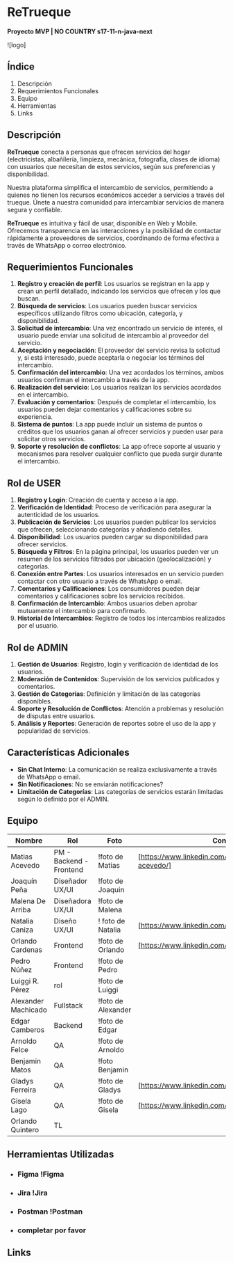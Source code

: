 # **ReTrueque**

**Proyecto MVP | NO COUNTRY s17-11-n-java-next**

![logo]

## **Índice**

1. Descripción
2. Requerimientos Funcionales
3. Equipo
4. Herramientas
5. Links

## **Descripción**

**ReTrueque** conecta a personas que ofrecen servicios del hogar (electricistas, albañilería, limpieza, mecánica, fotografía, clases de idioma) con usuarios que necesitan de estos servicios, según sus preferencias y disponibilidad.

Nuestra plataforma simplifica el intercambio de servicios, permitiendo a quienes no tienen los recursos económicos acceder a servicios a través del trueque. Únete a nuestra comunidad para intercambiar servicios de manera segura y confiable.

**ReTrueque** es intuitiva y fácil de usar, disponible en Web y Mobile. Ofrecemos transparencia en las interacciones y la posibilidad de contactar rápidamente a proveedores de servicios, coordinando de forma efectiva a través de WhatsApp o correo electrónico.

## **Requerimientos Funcionales**

1. **Registro y creación de perfil**: Los usuarios se registran en la app y crean un perfil detallado, indicando los servicios que ofrecen y los que buscan.
2. **Búsqueda de servicios**: Los usuarios pueden buscar servicios específicos utilizando filtros como ubicación, categoría, y disponibilidad.
3. **Solicitud de intercambio**: Una vez encontrado un servicio de interés, el usuario puede enviar una solicitud de intercambio al proveedor del servicio.
4. **Aceptación y negociación**: El proveedor del servicio revisa la solicitud y, si está interesado, puede aceptarla o negociar los términos del intercambio.
5. **Confirmación del intercambio**: Una vez acordados los términos, ambos usuarios confirman el intercambio a través de la app.
6. **Realización del servicio**: Los usuarios realizan los servicios acordados en el intercambio.
7. **Evaluación y comentarios**: Después de completar el intercambio, los usuarios pueden dejar comentarios y calificaciones sobre su experiencia.
8. **Sistema de puntos**: La app puede incluir un sistema de puntos o créditos que los usuarios ganan al ofrecer servicios y pueden usar para solicitar otros servicios.
9. **Soporte y resolución de conflictos**: La app ofrece soporte al usuario y mecanismos para resolver cualquier conflicto que pueda surgir durante el intercambio.

## **Rol de USER**

1. **Registro y Login**: Creación de cuenta y acceso a la app.
2. **Verificación de Identidad**: Proceso de verificación para asegurar la autenticidad de los usuarios.
3. **Publicación de Servicios**: Los usuarios pueden publicar los servicios que ofrecen, seleccionando categorías y añadiendo detalles.
4. **Disponibilidad**: Los usuarios pueden cargar su disponibilidad para ofrecer servicios. 
5. **Búsqueda y Filtros**: En la página principal, los usuarios pueden ver un resumen de los servicios filtrados por  ubicación (geolocalización) y categorías.
6. **Conexión entre Partes**: Los usuarios interesados en un servicio pueden contactar con otro usuario a través de WhatsApp o email.
7. **Comentarios y Calificaciones**: Los consumidores pueden dejar comentarios y calificaciones sobre los servicios recibidos.
8. **Confirmación de Intercambio**: Ambos usuarios deben aprobar mutuamente el intercambio para confirmarlo.
9. **Historial de Intercambios**: Registro de todos los intercambios realizados por el usuario. 

## **Rol de ADMIN**

1. **Gestión de Usuarios**: Registro, login y verificación de identidad de los usuarios.
2. **Moderación de Contenidos**: Supervisión de los servicios publicados y comentarios.
3. **Gestión de Categorías**: Definición y limitación de las categorías disponibles.
4. **Soporte y Resolución de Conflictos**: Atención a problemas y resolución de disputas entre usuarios. 
5. **Análisis y Reportes**: Generación de reportes sobre el uso de la app y popularidad de servicios.

## **Características Adicionales**

- **Sin Chat Interno**: La comunicación se realiza exclusivamente a través de WhatsApp o email.
- **Sin Notificaciones**: No se enviarán notificaciones?
- **Limitación de Categorías**: Las categorías de servicios estarán limitadas según lo definido por el ADMIN.

## **Equipo**

| Nombre          | Rol                | Foto                    | Contacto         | 
| --------------- | ------------------ | ----------------------- | --------------- | 
| Matias Acevedo  | PM - Backend - Frontend | !foto de Matias         | [https://www.linkedin.com/in/matias-nicolas-acevedo/] |
| Joaquín Peña    | Diseñador UX/UI    | !foto de Joaquin |
| Malena De Arriba| Diseñadora UX/UI   | !foto de Malena  |
| Natalia Caniza  | Diseño UX/UI       | ! foto de Natalia |  [https://www.linkedin.com/in/naticaniza/] |
| Orlando Cardenas| Frontend           | !foto de Orlando | [https://www.linkedin.com/in/orlandocardenasvillegas] |
| Pedro Núñez     | Frontend           | !foto de Pedro | |
| Luiggi R. Pérez | rol                | !foto de Luiggi | |
| Alexander Machicado| Fullstack       | !foto de Alexander | |
| Edgar Camberos  | Backend            | !foto de Edgar | | 
| Arnoldo Felce   | QA                 | !foto de Arnoldo | |
| Benjamin Matos  | QA                 | !foto Benjamin | |
| Gladys Ferreira | QA                 | !foto de Gladys | [https://www.linkedin.com/in/gladys-ferreira] |
| Gisela Lago     | QA                 | !foto de Gisela | [https://www.linkedin.com/in/]giselalago/] |
| Orlando Quintero| TL                 | |

## **Herramientas Utilizadas**

- ### Figma !Figma
- ### Jira !Jira
- ### Postman !Postman
- ### completar por favor

## **Links**
